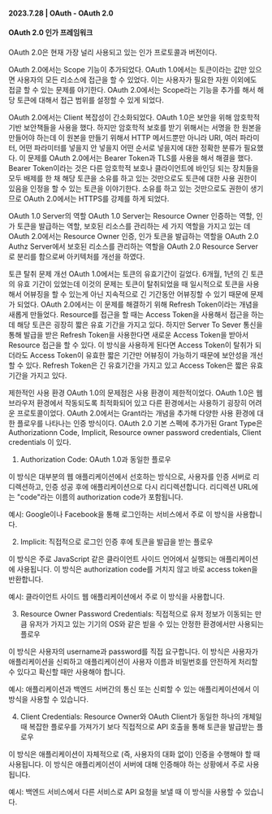 #### 2023.7.28 | OAuth - OAuth 2.0

#### OAuth 2.0 인가 프레임워크

OAuth 2.0은 현재 가장 널리 사용되고 있는 인가 프로토콜과 버전이다.

OAuth 2.0에서는 Scope 기능이 추가되었다. 
OAuth 1.0에서는 토큰이라는 값만 있으면 사용자의 모든 리소스에 접근을 할 수 있었다. 이는 사용자가 필요한 자원 이외에도 접글 할 수 있는 문제를 야기한다. OAuth 2.0에서는 Scope라는 기능을 추가를 해서 해당 토큰에 대해서 접근 범위를 설정할 수 있게 되었다. 

OAuth 2.0에서는 Client 복잡성이 간소화되었다. 
OAuth 1.0은 보안을 위해 암호학적 기반 보안책들을 사용을 했다. 하지만 암호학적 보호를 받기 위해서는 서명을 한 원본을 만들어야 하는데 이 원본을 만들기 위해서 HTTP 메서드뿐만 아니라 URI, 여러 파라미터, 어떤 파라미터를 넣을지 안 넣을지 어떤 순서로 넣을지에 대한 정확한 분류가 필요했다. 이 문제를 OAuth 2.0에서는 Bearer Token과 TLS를 사용을 해서 해결을 했다. Bearer Token이라는 것은 다른 암호학적 보호나 클라이언트에 바인딩 되는 장치들을 모두 배제를 한 채 해당 토큰을 소유를 하고 있는 것만으로도 토큰에 대한 사용 권한이 있음을 인정을 할 수 있는 토큰을 이야기한다. 소유를 하고 있는 것만으로도 권한이 생기므로 OAuth 2.0에서는 HTTPS를 강제를 하게 되었다.

OAuth 1.0 Server의 역할
OAuth 1.0 Server는 Resource Owner 인증하는 역할, 인가 토큰을 발급하는 역할, 보호된 리소스를 관리하는 세 가지 역할을 가지고 있는 데 OAuth 2.0에서는 Resource Owner 인증, 인가 토큰을 발급하는 역할을 OAuth 2.0 Authz Server에서 보호된 리소스를 관리하는 역할을 OAuth 2.0 Resource Server로 분리를 함으로써 아키텍처를 개선을 하였다. 

토큰 탈취 문제 개선
OAuth 1.0에서는 토큰의 유효기간이 길었다. 6개월, 1년의 긴 토큰의 유효 기간이 있었는데 이것의 문제는 토큰이 탈취되었을 때 일시적으로 토큰을 사용해서 어뷰징을 할 수 있는게 아닌 지속적으로 긴 기간동안 어뷰징할 수 있기 때문에 문제가 되었다. OAuth 2.0에서는 이 문제를 해결하기 위해 Refresh Token이라는 개념을 새롭게 만들었다. Resource를 접근을 할 때는 Access Token을 사용해서 접근을 하는 데 해당 토큰은 굉장히 짧은 유효 기간을 가지고 있다. 하지만 Server To Sever 통신을 통해 발급을 받은 Refresh Token을 사용한다면 새로운 Access Token을 받아서 Resource 접근을 할 수 있다. 이 방식을 사용하게 된다면 Access Token이 탈취가 되더라도 Access Token이 유효한 짧은 기간만 어뷰징이 가능하기 때문에 보안성을 개선할 수 있다. Refresh Token은 긴 유효기간을 가지고 있고 Access Token은 짧은 유효기간을 가지고 있다. 

제한적인 사용 환경
OAuth 1.0의 문제점은 사용 환경이 제한적이었다. OAuth 1.0은 웹 브라우저 환경에서 작동되도록 최적화되어 있고 다른 환경에서는 사용하기 굉장히 어려운 프로토콜이었다. OAuth 2.0에서는 Grant라는 개념을 추가해 다양한 사용 환경에 대한 플로우를 나타나는 인증 방식이다. OAuth 2.0 기본 스펙에 추가가된 Grant Type은 Authorizationn Code, Implicit, Resource owner password credentials, Client credentials 이 있다.

1. Authorization Code: OAuth 1.0과 동일한 플로우

이 방식은 대부분의 웹 애플리케이션에서 선호하는 방식으로, 사용자를 인증 서버로 리디렉션하고, 인증 성공 후에 애플리케이션으로 다시 리디렉션합니다. 리디렉션 URL에는 "code"라는 이름의 authorization code가 포함됩니다.

예시: Google이나 Facebook을 통해 로그인하는 서비스에서 주로 이 방식을 사용합니다.

2. Implicit: 직접적으로 로그인 인증 후에 토큰을 발급을 받는 플로우

이 방식은 주로 JavaScript 같은 클라이언트 사이드 언어에서 실행되는 애플리케이션에 사용됩니다. 이 방식은 authorization code를 거치지 않고 바로 access token을 반환합니다.

예시: 클라이언트 사이드 웹 애플리케이션에서 주로 이 방식을 사용합니다.

3. Resource Owner Password Credentials: 직접적으로 유저 정보가 이동되는 만큼 유저가 가지고 있는 기기의 OS와 같은 빋을 수 있는 안정한 환경에서만 사용되는 플로우 

이 방식은 사용자의 username과 password를 직접 요구합니다. 이 방식은 사용자가 애플리케이션을 신뢰하고 애플리케이션이 사용자 이름과 비밀번호를 안전하게 처리할 수 있다고 확신할 때만 사용해야 합니다.

예시: 애플리케이션과 백엔드 서버간의 통신 또는 신뢰할 수 있는 애플리케이션에서 이 방식을 사용할 수 있습니다.

4. Client Credentials: Resource Owner와 OAuth Client가 동일한 하나의 개체일때 복잡한 플로우를 가져가기 보다 직접적으로 API 호출을 통해 토큰을 발급받는 플로우

이 방식은 애플리케이션이 자체적으로 (즉, 사용자의 대화 없이) 인증을 수행해야 할 때 사용됩니다. 이 방식은 애플리케이션이 서버에 대해 인증해야 하는 상황에서 주로 사용됩니다.

예시: 백엔드 서비스에서 다른 서비스로 API 요청을 보낼 때 이 방식을 사용할 수 있습니다.